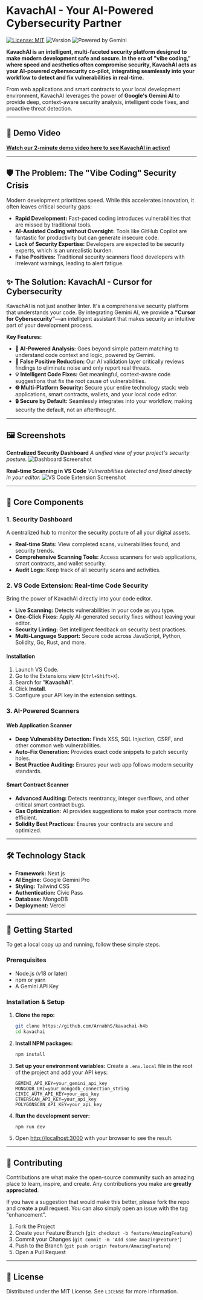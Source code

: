 # KavachAI - Your AI-Powered Cybersecurity Partner

[![License: MIT](https://img.shields.io/badge/License-MIT-yellow.svg)](https://opensource.org/licenses/MIT)
![Version](https://img.shields.io/badge/version-1.0.0-blue.svg)
![Powered by Gemini](https://img.shields.io/badge/Powered%20by-Gemini%20AI-purple.svg)

**KavachAI is an intelligent, multi-faceted security platform designed to make modern development safe and secure. In the era of "vibe coding," where speed and aesthetics often compromise security, KavachAI acts as your AI-powered cybersecurity co-pilot, integrating seamlessly into your workflow to detect and fix vulnerabilities in real-time.**

From web applications and smart contracts to your local development environment, KavachAI leverages the power of **Google's Gemini AI** to provide deep, context-aware security analysis, intelligent code fixes, and proactive threat detection.

---

## 🎥 Demo Video

**[Watch our 2-minute demo video here to see KavachAI in action!](https://www.loom.com/share/e119755fa000402ea9a3f2a3674fa5a1?sid=6c065464-a6ec-4b12-ba34-d8ad0f4313f3)**

---

## 🛡️ The Problem: The "Vibe Coding" Security Crisis

Modern development prioritizes speed. While this accelerates innovation, it often leaves critical security gaps:
*   **Rapid Development:** Fast-paced coding introduces vulnerabilities that are missed by traditional tools.
*   **AI-Assisted Coding without Oversight:** Tools like GitHub Copilot are fantastic for productivity but can generate insecure code.
*   **Lack of Security Expertise:** Developers are expected to be security experts, which is an unrealistic burden.
*   **False Positives:** Traditional security scanners flood developers with irrelevant warnings, leading to alert fatigue.

## ✨ The Solution: KavachAI - Cursor for Cybersecurity

KavachAI is not just another linter. It's a comprehensive security platform that understands your code. By integrating Gemini AI, we provide a **"Cursor for Cybersecurity"**—an intelligent assistant that makes security an intuitive part of your development process.

**Key Features:**
*   **🧠 AI-Powered Analysis:** Goes beyond simple pattern matching to understand code context and logic, powered by Gemini.
*   **🎯 False Positive Reduction:** Our AI validation layer critically reviews findings to eliminate noise and only report real threats.
*   **💡 Intelligent Code Fixes:** Get meaningful, context-aware code suggestions that fix the root cause of vulnerabilities.
*   **🌐 Multi-Platform Security:** Secure your entire technology stack: web applications, smart contracts, wallets, and your local code editor.
*   **🔒 Secure by Default:** Seamlessly integrates into your workflow, making security the default, not an afterthought.

---

## 🖼️ Screenshots

**Centralized Security Dashboard**
*A unified view of your project's security posture.*
![Dashboard Screenshot](/images/webscrap.png) 

**Real-time Scanning in VS Code**
*Vulnerabilities detected and fixed directly in your editor.*
![VS Code Extension Screenshot](/images/extension.png)

---

## 🚀 Core Components

### 1. Security Dashboard
A centralized hub to monitor the security posture of all your digital assets.
*   **Real-time Stats:** View completed scans, vulnerabilities found, and security trends.
*   **Comprehensive Scanning Tools:** Access scanners for web applications, smart contracts, and wallet security.
*   **Audit Logs:** Keep track of all security scans and activities.

### 2. VS Code Extension: Real-time Code Security
Bring the power of KavachAI directly into your code editor.
*   **Live Scanning:** Detects vulnerabilities in your code as you type.
*   **One-Click Fixes:** Apply AI-generated security fixes without leaving your editor.
*   **Security Linting:** Get intelligent feedback on security best practices.
*   **Multi-Language Support:** Secure code across JavaScript, Python, Solidity, Go, Rust, and more.

#### **Installation**
1.  Launch VS Code.
2.  Go to the Extensions view (`Ctrl+Shift+X`).
3.  Search for "**KavachAI**".
4.  Click **Install**.
5.  Configure your API key in the extension settings.

### 3. AI-Powered Scanners

#### Web Application Scanner
*   **Deep Vulnerability Detection:** Finds XSS, SQL Injection, CSRF, and other common web vulnerabilities.
*   **Auto-Fix Generation:** Provides exact code snippets to patch security holes.
*   **Best Practice Auditing:** Ensures your web app follows modern security standards.

#### Smart Contract Scanner
*   **Advanced Auditing:** Detects reentrancy, integer overflows, and other critical smart contract bugs.
*   **Gas Optimization:** AI provides suggestions to make your contracts more efficient.
*   **Solidity Best Practices:** Ensures your contracts are secure and optimized.

---

## 🛠️ Technology Stack

*   **Framework:** Next.js
*   **AI Engine:** Google Gemini Pro
*   **Styling:** Tailwind CSS
*   **Authentication:** Civic Pass
*   **Database:** MongoDB
*   **Deployment:** Vercel

---

## 🏁 Getting Started

To get a local copy up and running, follow these simple steps.

### Prerequisites
*   Node.js (v18 or later)
*   npm or yarn
*   A Gemini API Key

### Installation & Setup

1.  **Clone the repo:**
    ```sh
    git clone https://github.com/ArnabhS/kavachai-h4b
    cd kavachai
    ```

2.  **Install NPM packages:**
    ```sh
    npm install
    ```

3.  **Set up your environment variables:**
    Create a `.env.local` file in the root of the project and add your API keys:
    ```
    GEMINI_API_KEY=your_gemini_api_key
    MONGODB_URI=your_mongodb_connection_string
    CIVIC_AUTH_API_KEY=your_api_key
    ETHERSCAN_API_KEY=your_api_key
    POLYGONSCAN_API_KEY=your_api_key
    ```

4.  **Run the development server:**
    ```sh
    npm run dev
    ```

5.  Open [http://localhost:3000](http://localhost:3000) with your browser to see the result.

---

## 🤝 Contributing

Contributions are what make the open-source community such an amazing place to learn, inspire, and create. Any contributions you make are **greatly appreciated**.

If you have a suggestion that would make this better, please fork the repo and create a pull request. You can also simply open an issue with the tag "enhancement".

1.  Fork the Project
2.  Create your Feature Branch (`git checkout -b feature/AmazingFeature`)
3.  Commit your Changes (`git commit -m 'Add some AmazingFeature'`)
4.  Push to the Branch (`git push origin feature/AmazingFeature`)
5.  Open a Pull Request

---

## 📜 License

Distributed under the MIT License. See `LICENSE` for more information.
